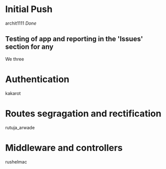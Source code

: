 # Initial Push 
archit1111 *Done*

## Testing of app and reporting in the 'Issues' section for any
We three 

# Authentication
kakarot

# Routes segragation and rectification
rutuja_arwade

# Middleware and controllers
rushelmac
